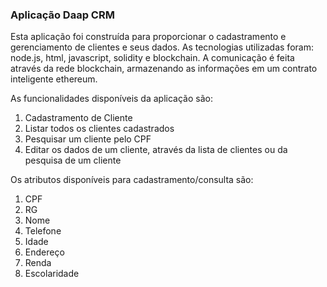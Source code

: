 ### Aplicação Daap CRM

Esta aplicação foi construída para proporcionar o cadastramento e gerenciamento de clientes e seus dados.
As tecnologias utilizadas foram: node.js, html, javascript, solidity e blockchain.
A comunicação é feita através da rede blockchain, armazenando as informações em um contrato inteligente ethereum.

As funcionalidades disponíveis da aplicação são:

<ol>
    <li> Cadastramento de Cliente</li>
    <li> Listar todos os clientes cadastrados</li>
    <li> Pesquisar um cliente pelo CPF </li>
    <li> Editar os dados de um cliente, através da lista de clientes ou da pesquisa de um cliente </li>
</ol>

Os atributos disponíveis para cadastramento/consulta são:

<ol>
    <li> CPF</li>
    <li> RG</li>
    <li> Nome </li>
    <li> Telefone </li>
    <li> Idade </li>
    <li> Endereço </li>
    <li> Renda </li>
    <li> Escolaridade </li>
</ol>